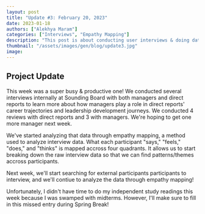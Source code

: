 ```yaml
---
layout: post
title: "Update #3: February 20, 2023"
date: 2023-01-18
authors: ["Alekhya Maram"]
categories: ["Interviews", "Empathy Mapping"]
description: "This post is about conducting user interviews & doing data analysis."
thumbnail: "/assets/images/gen/blog/update3.jpg"
image: 
---
```

## Project Update

This week was a super busy & productive one! We conducted several interviews internally at Sounding Board with both managers and direct reports to learn more about how managers play a role in direct reports' career trajectories and leadership development journeys. We conducted 4 reviews with direct reports and 3 with managers. We're hoping to get one more manager next week. 

We've started analyzing that data through empathy mapping, a method used to analyze interview data. What each participant "says," "feels," "does," and "thinks" is mapped accross four quadrants. It allows us to start breaking down the raw interview data so that we can find patterns/themes accross participants.

Next week, we'll start searching for external participants participants to interview, and we'll contiue to analyze the data through empathy mapping! 

Unfortunately, I didn't have time to do my independent study readings this week because I was swamped with midterms. However, I'll make sure to fill in this missed entry during Spring Break! 
